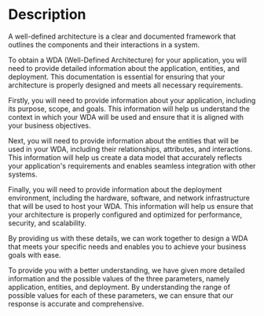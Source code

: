 # Description

A well-defined architecture is a clear and documented framework that outlines the components and their interactions in a system.

To obtain a WDA (Well-Defined Architecture) for your application, you will need to provide detailed information about the application, entities, and deployment. This documentation is essential for ensuring that your architecture is properly designed and meets all necessary requirements.

Firstly, you will need to provide information about your application, including its purpose, scope, and goals. This information will help us understand the context in which your WDA will be used and ensure that it is aligned with your business objectives.

Next, you will need to provide information about the entities that will be used in your WDA, including their relationships, attributes, and interactions. This information will help us create a data model that accurately reflects your application's requirements and enables seamless integration with other systems.

Finally, you will need to provide information about the deployment environment, including the hardware, software, and network infrastructure that will be used to host your WDA. This information will help us ensure that your architecture is properly configured and optimized for performance, security, and scalability.

By providing us with these details, we can work together to design a WDA that meets your specific needs and enables you to achieve your business goals with ease.

To provide you with a better understanding, we have given more detailed information and  the possible values of the three parameters, namely application, entities, and deployment. By understanding the range of possible values for each of these parameters, we can ensure that our response is accurate and comprehensive.